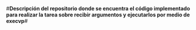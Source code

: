 #**Descripción del repositorio donde se encuentra el código implementado para realizar la tarea sobre recibir argumentos y ejecutarlos por medio de execvp**#
